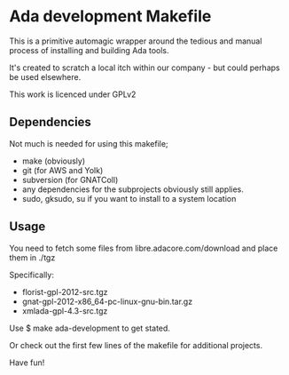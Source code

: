 Ada development Makefile
=========

This is a primitive automagic wrapper around the tedious and manual process
of installing and building Ada tools.

It's created to scratch a local itch within our company - but could perhaps be
used elsewhere.


This work is licenced under GPLv2

Dependencies
------------

Not much is needed for using this makefile;
  * make (obviously)
  * git (for AWS and Yolk)
  * subversion (for GNATColl)
  * any dependencies for the subprojects obviously still applies.
  * sudo, gksudo, su if you want to install to a system location

Usage
-----

You need to fetch some files from libre.adacore.com/download and place them 
in ./tgz

Specifically:
  * florist-gpl-2012-src.tgz
  * gnat-gpl-2012-x86_64-pc-linux-gnu-bin.tar.gz
  * xmlada-gpl-4.3-src.tgz

Use 
 $ make ada-development 
to get stated.

Or check out the first few lines of the makefile for additional projects.

Have fun!
